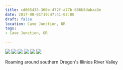 ```yaml
---
title: cd665435-360e-472f-a77b-886b8dabaa3e
date: 2017-08-01T19:47:41-07:00
draft: false
location: Cave Junction, OR
tags:
- Cave Junction, OR

---
```



![](https://d17enza3bfujl8.cloudfront.net/DSCF7838.jpg)
![](https://d17enza3bfujl8.cloudfront.net/DSCF7747.jpg)
![](https://d17enza3bfujl8.cloudfront.net/DSCF7818.jpg)
![](https://d17enza3bfujl8.cloudfront.net/DSCF7826.jpg)
![](https://d17enza3bfujl8.cloudfront.net/DSCF7865.jpg)
![](https://d17enza3bfujl8.cloudfront.net/DSCF7900.jpg)

Roaming around southern Oregon's Illinios River Valley

